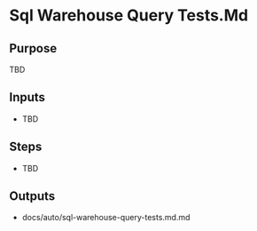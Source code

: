 # Sql Warehouse Query Tests.Md

## Purpose

TBD

## Inputs

- TBD

## Steps

- TBD

## Outputs

- docs/auto/sql-warehouse-query-tests.md.md
